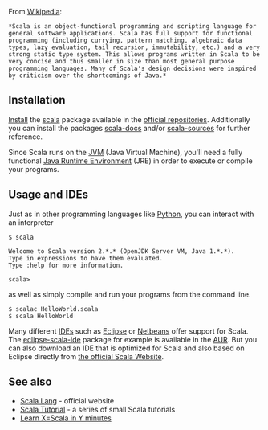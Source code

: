 From [Wikipedia](https://en.wikipedia.org/wiki/Scala_(programming_language)):

	*Scala is an object-functional programming and scripting language for general software applications. Scala has full support for functional programming (including currying, pattern matching, algebraic data types, lazy evaluation, tail recursion, immutability, etc.) and a very strong static type system. This allows programs written in Scala to be very concise and thus smaller in size than most general purpose programming languages. Many of Scala's design decisions were inspired by criticism over the shortcomings of Java.*

## Installation

[Install](/index.php/Install "Install") the [scala](https://www.archlinux.org/packages/?name=scala) package available in the [official repositories](/index.php/Official_repositories "Official repositories"). Additionally you can install the packages [scala-docs](https://www.archlinux.org/packages/?name=scala-docs) and/or [scala-sources](https://www.archlinux.org/packages/?name=scala-sources) for further reference.

Since Scala runs on the [JVM](https://en.wikipedia.org/wiki/JVM) (Java Virtual Machine), you'll need a fully functional [Java Runtime Environment](/index.php/Java#Installation "Java") (JRE) in order to execute or compile your programs.

## Usage and IDEs

Just as in other programming languages like [Python](/index.php/Python "Python"), you can interact with an interpreter

```
$ scala

Welcome to Scala version 2.*.* (OpenJDK Server VM, Java 1.*.*).
Type in expressions to have them evaluated.
Type :help for more information.

scala>

```

as well as simply compile and run your programs from the command line.

```
$ scalac HelloWorld.scala
$ scala HelloWorld

```

Many different [IDEs](/index.php/IDE#Integrated_development_environments "IDE") such as [Eclipse](/index.php/Eclipse "Eclipse") or [Netbeans](/index.php/Netbeans "Netbeans") offer support for Scala. The [eclipse-scala-ide](https://aur.archlinux.org/packages/eclipse-scala-ide/) package for example is available in the [AUR](/index.php/AUR "AUR"). But you can also download an IDE that is optimized for Scala and also based on Eclipse directly from [the official Scala Website](https://scala-lang.org).

## See also

*   [Scala Lang](http://scala-lang.org) - official website
*   [Scala Tutorial](http://tutorials.jenkov.com/scala/index.html) - a series of small Scala tutorials
*   [Learn X=Scala in Y minutes](http://learnxinyminutes.com/docs/scala/)